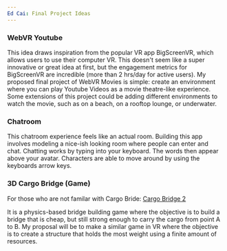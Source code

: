 ```yaml
---
Ed Cai: Final Project Ideas
---
```

 
### WebVR Youtube

This idea draws inspiration from the popular VR app BigScreenVR, which allows users to use their computer VR. This doesn't seem like a super innovative or great idea at first, but the engagement metrics for BigScreenVR are incredible (more than 2 hrs/day for active users). My proposed final project of WebVR Movies is simple: create an environment where you can play Youtube Videos as a movie theatre-like experience. Some extensions of this project could be adding different environments to watch the movie, such as on a beach, on a rooftop lounge, or underwater. 

### Chatroom

This chatroom experience feels like an actual room. Building this app involves modeling a nice-ish looking room where people can enter and chat. Chatting works by typing into your keyboard. The words then appear above your avatar. Characters are able to move around by using the keyboards arrow keys. 

### 3D Cargo Bridge (Game)

For those who are not familar with Cargo Bride: [Cargo Bridge 2](http://www.silvergames.com/cargo-bridge-2) 

It is a physics-based bridge building game where the objective is to build a bridge that is cheap, but still strong enough to carry the cargo from point A to B. My proposal will be to make a similar game in VR where the objective is to create a structure that holds the most weight using a finite amount of resources.
